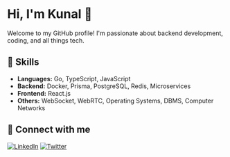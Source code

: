 # Hi, I'm Kunal 👋

Welcome to my GitHub profile! I'm passionate about backend development, coding, and all things tech.

## 🚀 Skills
- **Languages:** Go, TypeScript, JavaScript
- **Backend:** Docker, Prisma, PostgreSQL, Redis, Microservices
- **Frontend:** React.js
- **Others:** WebSocket, WebRTC, Operating Systems, DBMS, Computer Networks

## 🔗 Connect with me
[![LinkedIn](https://img.shields.io/badge/-LinkedIn-blue?style=flat&logo=linkedin&logoColor=white)](https://www.linkedin.com/in/kunal-sharma-580901285/)
[![Twitter](https://img.shields.io/badge/-Twitter-blue?style=flat&logo=twitter&logoColor=white)](https://x.com/kunalNiga)
